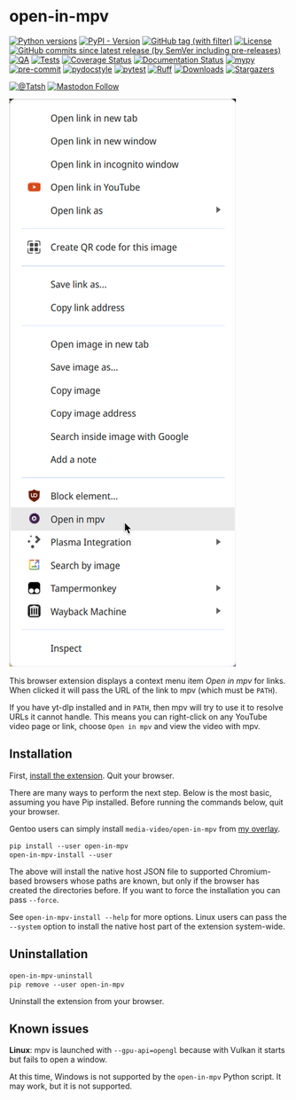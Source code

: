 # open-in-mpv

[![Python versions](https://img.shields.io/pypi/pyversions/open-in-mpv.svg?color=blue&logo=python&logoColor=white)](https://www.python.org/)
[![PyPI - Version](https://img.shields.io/pypi/v/open-in-mpv)](https://pypi.org/project/open-in-mpv/)
[![GitHub tag (with filter)](https://img.shields.io/github/v/tag/Tatsh/open-in-mpv)](https://github.com/Tatsh/open-in-mpv/tags)
[![License](https://img.shields.io/github/license/Tatsh/open-in-mpv)](https://github.com/Tatsh/open-in-mpv/blob/master/LICENSE.txt)
[![GitHub commits since latest release (by SemVer including pre-releases)](https://img.shields.io/github/commits-since/Tatsh/open-in-mpv/v0.1.0/master)](https://github.com/Tatsh/open-in-mpv/compare/v0.1.0...master)
[![QA](https://github.com/Tatsh/open-in-mpv/actions/workflows/qa.yml/badge.svg)](https://github.com/Tatsh/open-in-mpv/actions/workflows/qa.yml)
[![Tests](https://github.com/Tatsh/open-in-mpv/actions/workflows/tests.yml/badge.svg)](https://github.com/Tatsh/open-in-mpv/actions/workflows/tests.yml)
[![Coverage Status](https://coveralls.io/repos/github/Tatsh/open-in-mpv/badge.svg?branch=master)](https://coveralls.io/github/Tatsh/open-in-mpv?branch=master)
[![Documentation Status](https://readthedocs.org/projects/open-in-mpv/badge/?version=latest)](https://open-in-mpv.readthedocs.org/?badge=latest)
[![mypy](https://www.mypy-lang.org/static/mypy_badge.svg)](http://mypy-lang.org/)
[![pre-commit](https://img.shields.io/badge/pre--commit-enabled-brightgreen?logo=pre-commit&logoColor=white)](https://github.com/pre-commit/pre-commit)
[![pydocstyle](https://img.shields.io/badge/pydocstyle-enabled-AD4CD3)](http://www.pydocstyle.org/en/stable/)
[![pytest](https://img.shields.io/badge/pytest-zz?logo=Pytest&labelColor=black&color=black)](https://docs.pytest.org/en/stable/)
[![Ruff](https://img.shields.io/endpoint?url=https://raw.githubusercontent.com/astral-sh/ruff/main/assets/badge/v2.json)](https://github.com/astral-sh/ruff)
[![Downloads](https://static.pepy.tech/badge/open-in-mpv/month)](https://pepy.tech/project/open-in-mpv)
[![Stargazers](https://img.shields.io/github/stars/Tatsh/open-in-mpv?logo=github&style=flat)](https://github.com/Tatsh/open-in-mpv/stargazers)

[![@Tatsh](https://img.shields.io/badge/dynamic/json?url=https%3A%2F%2Fpublic.api.bsky.app%2Fxrpc%2Fapp.bsky.actor.getProfile%2F%3Factor%3Ddid%3Aplc%3Auq42idtvuccnmtl57nsucz72%26query%3D%24.followersCount%26style%3Dsocial%26logo%3Dbluesky%26label%3DFollow%2520%40Tatsh&query=%24.followersCount&style=social&logo=bluesky&label=Follow%20%40Tatsh)](https://bsky.app/profile/Tatsh.bsky.social)
[![Mastodon Follow](https://img.shields.io/mastodon/follow/109370961877277568?domain=hostux.social&style=social)](https://hostux.social/@Tatsh)

![Context menu item](https://raw.githubusercontent.com/Tatsh/open-in-mpv/master/context-item.png)

This browser extension displays a context menu item _Open in mpv_ for links. When clicked it will
pass the URL of the link to mpv (which must be `PATH`).

If you have yt-dlp installed and in `PATH`, then mpv will try to use it to resolve URLs it cannot
handle. This means you can right-click on any YouTube video page or link, choose `Open in mpv` and
view the video with mpv.

## Installation

First, [install the extension](https://chrome.google.com/webstore/detail/open-in-mpv/ggijpepdpiehgbiknmfpfbhcalffjlbj/).
Quit your browser.

There are many ways to perform the next step. Below is the most basic, assuming you have Pip
installed. Before running the commands below, quit your browser.

Gentoo users can simply install `media-video/open-in-mpv` from
[my overlay](https://github.com/Tatsh/tatsh-overlay).

```shell
pip install --user open-in-mpv
open-in-mpv-install --user
```

The above will install the native host JSON file to supported Chromium-based browsers whose paths are
known, but only if the browser has created the directories before. If you want to force the
installation you can pass `--force`.

See `open-in-mpv-install --help` for more options. Linux users can pass the `--system` option to
install the native host part of the extension system-wide.

## Uninstallation

```shell
open-in-mpv-uninstall
pip remove --user open-in-mpv
```

Uninstall the extension from your browser.

## Known issues

**Linux**: mpv is launched with `--gpu-api=opengl` because with Vulkan it starts but fails to open a
window.

At this time, Windows is not supported by the `open-in-mpv` Python script. It may work, but it is
not supported.
